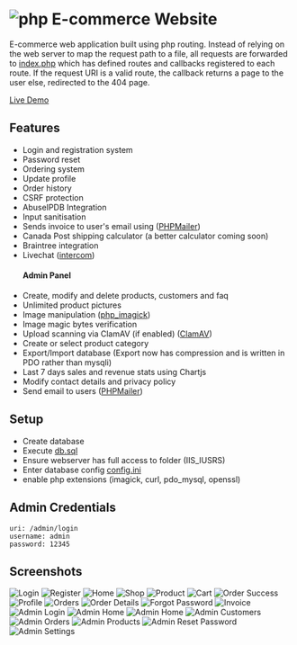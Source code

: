 # ![php](https://img.shields.io/badge/Php-8993BE?style=for-the-badge&logo=php&logoColor=white) E-commerce Website
E-commerce web application built using php routing. Instead of relying on the web server to map the request path to a file, all requests are forwarded to [index.php](/src/index.php) which has defined routes and callbacks registered to each route. If the request URI is a valid route, the callback returns a page to the user else, redirected to the 404 page.

[Live Demo](https://web.archive.org/web/20220907155514/https://tomiwa.com.ng/yemyem/)

## Features
- Login and registration system
- Password reset
- Ordering system
- Update profile
- Order history
- CSRF protection
- AbuseIPDB Integration
- Input sanitisation
- Sends invoice to user's email using ([PHPMailer](https://github.com/PHPMailer/PHPMailer))
- Canada Post shipping calculator (a better calculator coming soon)
- Braintree integration
- Livechat ([intercom](https://intercom.com))
    #### Admin Panel
- Create, modify and delete products, customers and faq
- Unlimited product pictures
- Image manipulation ([php_imagick](https://www.php.net/manual/en/book.imagick.php))
- Image magic bytes verification
- Upload scanning via ClamAV (if enabled) ([ClamAV](https://www.clamav.net/))
- Create or select product category
- Export/Import database (Export now has compression and is written in PDO rather than mysqli)
- Last 7 days sales and revenue stats using Chartjs
- Modify contact details and privacy policy
- Send email to users ([PHPMailer](https://github.com/PHPMailer/PHPMailer))

## Setup
- Create database
- Execute [db.sql](src/db.sql)
- Ensure webserver has full access to folder (IIS_IUSRS)
- Enter database config [config.ini](src/views/bin/config.ini.sample)
- enable php extensions (imagick, curl, pdo_mysql, openssl)

## Admin Credentials
```
uri: /admin/login
username: admin
password: 12345
```

## Screenshots
![Login](screenshots/login.png)
![Register](screenshots/register.png)
![Home](screenshots/home.png)
![Shop](screenshots/shop.png)
![Product](screenshots/item.png)
![Cart](screenshots/cart.png)
![Order Success](screenshots/success.png)
![Profile](screenshots/profile.png)
![Orders](screenshots/orders.png)
![Order Details](screenshots/order-details.png)
![Forgot Password](screenshots/forgot-password.png)
![Invoice](screenshots/invoice.png)
![Admin Login](screenshots/admin-login.png)
![Admin Home](screenshots/admin-home1.png)
![Admin Home](screenshots/admin-home2.png)
![Admin Customers](screenshots/admin-customers.png)
![Admin Orders](screenshots/admin-orders.png)
![Admin Products](screenshots/admin-products.png)
![Admin Reset Password](screenshots/admin-reset-password.png)
![Admin Settings](screenshots/admin-settings.png)
